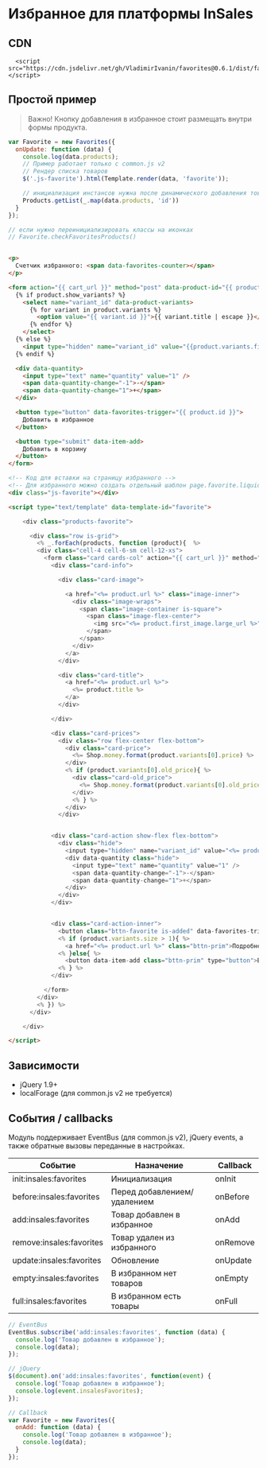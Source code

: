 # Избранное для платформы InSales

## CDN

```
  <script src="https://cdn.jsdelivr.net/gh/VladimirIvanin/favorites@0.6.1/dist/favorites.js"></script>
```


## Простой пример

> Важно! Кнопку добавления в избранное стоит размещать внутри формы продукта.

```js
var Favorite = new Favorites({
  onUpdate: function (data) {
    console.log(data.products);
    // Пример работает только с common.js v2
    // Рендер списка товаров
    $('.js-favorite').html(Template.render(data, 'favorite'));

    // инициализация инстансов нужна после динамического добавления товаров
    Products.getList(_.map(data.products, 'id'))
  }
});

// если нужно переинициализировать классы на иконках
// Favorite.checkFavoritesProducts()
```

```html

<p>
  Счетчик избранного: <span data-favorites-counter></span>
</p>

<form action="{{ cart_url }}" method="post" data-product-id="{{ product.id }}">
  {% if product.show_variants? %}
    <select name="variant_id" data-product-variants>
      {% for variant in product.variants %}
        <option value="{{ variant.id }}">{{ variant.title | escape }}</option>
      {% endfor %}
    </select>
  {% else %}
    <input type="hidden" name="variant_id" value="{{product.variants.first.id}}" >
  {% endif %}

  <div data-quantity>
    <input type="text" name="quantity" value="1" />
    <span data-quantity-change="-1">-</span>
    <span data-quantity-change="1">+</span>
  </div>

  <button type="button" data-favorites-trigger="{{ product.id }}">
    Добавить в избранное
  </button>

  <button type="submit" data-item-add>
    Добавить в корзину
  </button>
</form>
```

```html
<!-- Код для вставки на страницу избранного -->
<!-- Для избранного можно создать отдельный шаблон page.favorite.liquid -->
<div class="js-favorite"></div>

<script type="text/template" data-template-id="favorite">

    <div class="products-favorite">

      <div class="row is-grid">
        <% _.forEach(products, function (product){  %>
        <div class="cell-4 cell-6-sm cell-12-xs">
          <form class="card cards-col" action="{{ cart_url }}" method="post" data-product-id="<%= product.id %>">
            <div class="card-info">

              <div class="card-image">

                <a href="<%= product.url %>" class="image-inner">
                  <div class="image-wraps">
                    <span class="image-container is-square">
                      <span class="image-flex-center">
                        <img src="<%= product.first_image.large_url %>">
                      </span>
                    </span>
                  </div>
                </a>
              </div>

              <div class="card-title">
                <a href="<%= product.url %>">
                  <%= product.title %>
                </a>
              </div>

            </div>

            <div class="card-prices">
              <div class="row flex-center flex-bottom">
                <div class="card-price">
                  <%= Shop.money.format(product.variants[0].price) %>
                </div>
                <% if (product.variants[0].old_price){ %>
                  <div class="card-old_price">
                    <%= Shop.money.format(product.variants[0].old_price) %>
                  </div>
                  <% } %>
                </div>
              </div>


            <div class="card-action show-flex flex-bottom">
              <div class="hide">
                <input type="hidden" name="variant_id" value="<%= product.variants[0].id %>" >
                <div data-quantity class="hide">
                  <input type="text" name="quantity" value="1" />
                  <span data-quantity-change="-1">-</span>
                  <span data-quantity-change="1">+</span>
                </div>
              </div>
            </div>


            <div class="card-action-inner">
              <button class="bttn-favorite is-added" data-favorites-trigger="<%= product.id %>"></button>
              <% if (product.variants.size > 1){ %>
                <a href="<%= product.url %>" class="bttn-prim">Подробнее</a>
              <% }else{ %>
                <button data-item-add class="bttn-prim" type="button">В корзину</button>
              <% } %>
            </div>

          </form>
        </div>
        <% }) %>
      </div>

    </div>

</script>
```


## Зависимости

- jQuery 1.9+
- localForage (для common.js v2 не требуется)

## События / callbacks

Модуль поддерживает EventBus (для common.js v2), jQuery events, а также обратные вызовы переданные в настройках.

| Событие                  | Назначение                      | Callback |
|--------------------------|---------------------------------|----------|
| init:insales:favorites   | Инициализация                   | onInit   |
| before:insales:favorites | Перед добавлением/удалением     | onBefore |
| add:insales:favorites    | Товар добавлен в избранное      | onAdd    |
| remove:insales:favorites | Товар удален из избранного      | onRemove |
| update:insales:favorites | Обновление                      | onUpdate |
| empty:insales:favorites  | В избранном нет товаров | onEmpty  |
| full:insales:favorites | В избранном есть товары         | onFull |

```js
// EventBus
EventBus.subscribe('add:insales:favorites', function (data) {
  console.log('Товар добавлен в избранное');
  console.log(data);
});

// jQuery
$(document).on('add:insales:favorites', function(event) {
  console.log('Товар добавлен в избранное');
  console.log(event.insalesFavorites);
});

// Callback
var Favorite = new Favorites({
  onAdd: function (data) {
    console.log('Товар добавлен в избранное');
    console.log(data);
  }
});
```
